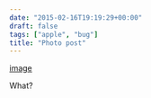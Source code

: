 ```yaml
---
date: "2015-02-16T19:19:29+00:00"
draft: false
tags: ["apple", "bug"]
title: "Photo post"
---
```

[image](/img/2015-02-16-photo-post/59aaf42c04269aaf9d2b0cbc3c6533e3193a932dcb0960dd60123363bf560286.jpg)

What?
